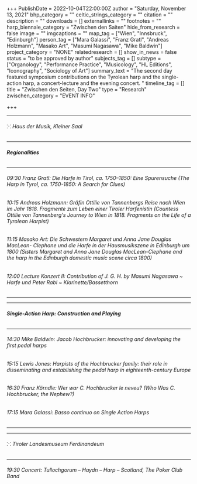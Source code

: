 +++
PublishDate = 2022-10-04T22:00:00Z
author = "Saturday, November 13, 2021"
bhp_category = ""
celtic_strings_category = ""
citation = ""
description = ""
downloads = []
externallinks = ""
footnotes = ""
harp_biennale_category = "Zwischen den Saiten"
hide_from_research = false
image = ""
imgcaptions = ""
map_tag = ["Wien", "Innsbruck", "Edinburgh"]
person_tag = ["Mara Galassi", "Franz Gratl", "Andreas Holzmann", "Masako Art", "Masumi Nagasawa", "Mike Baldwin"]
project_category = "NONE"
relatedresearch = []
show_in_news = false
status = "to be approved by author"
subjects_tag = []
subtype = ["Organology", "Performance Practice", "Musicology", "HL Editions", "Iconography", "Sociology of Art"]
summary_text = "The second day featured symposium contributions on the Tyrolean harp and the single-action harp, a concert-lecture and the evening concert. "
timeline_tag = []
title = "Zwischen den Seiten, Day Two"
type = "Research"
zwischen_category = "EVENT INFO"

+++
***

###### ⁙ Haus der Musik, Kleiner Saal

***

###### **Regionalities**

***

###### 09:30 <span id="person_tag">Franz Gratl</span>: Die Harfe in Tirol, ca. 1750–1850: Eine Spurensuche (The Harp in Tyrol, ca. 1750-1850: A Search for Clues)

###### 10:15 <span id="person_tag">Andreas Holzmann</span>: Gräfin Ottilie von Tannenbergs Reise nach Wien im Jahr 1818. Fragmente zum Leben einer Tiroler Harfenistin (Countess Ottilie von Tannenberg's Journey to Wien in 1818. Fragments on the Life of a Tyrolean Harpist)

###### 11:15 <span id="person_tag">Masako Art</span>: Die Schwestern Margaret und Anna Jane Douglas MacLean- Clephane und die Harfe in der Hausmusikszene in Edinburgh um 1800 (Sisters Margaret and Anna Jane Douglas MacLean-Clephane and the harp in the Edinburgh domestic music scene circa 1800)

###### 12:00 Lecture Konzert II: _Contribution of J. G. H. by_ <span id="person_tag">Masumi Nagasawa</span> \~ Harfe und <span id="person_tag">Peter Rabl</span> \~ Klarinette/Bassetthorn

***

***

###### **Single-Action Harp: Construction and Playing**

***

###### 14:30 <span id="person_tag">Mike Baldwin</span>: Jacob Hochbrucker: innovating and developing the first pedal harps

###### 15:15 <span id="person_tag">Lewis Jones</span>: Harpists of the Hochbrucker family: their role in disseminating and establishing the pedal harp in eighteenth-century Europe

###### 16:30 <span id="person_tag">Franz Körndle</span>: Wer war C. Hochbrucker le neveu? (Who Was C. Hochbrucker, the Nephew?)

###### 17:15 <span id="person_tag">Mara Galassi</span>: Basso continuo on Single Action Harps

***

***

###### ⁙ Tiroler Landesmuseum Ferdinandeum

***

###### 19:30 Concert: _Tullochgorum – Haydn – Harp – Scotland,_ The Poker Club Band